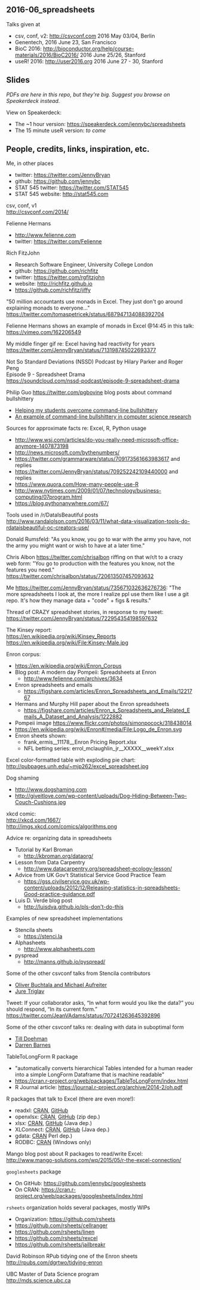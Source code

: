 ## 2016-06_spreadsheets

Talks given at

  * csv, conf, v2: <http://csvconf.com>
    2016 May 03/04, Berlin
  * Genentech, 2016 June 23, San Francisco
  * BioC 2016: <http://bioconductor.org/help/course-materials/2016/BioC2016/>
    2016 June 25/26, Stanford
  * useR! 2016: <http://user2016.org> 2016 June 27 - 30, Stanford

## Slides

*PDFs are here in this repo, but they're big. Suggest you browse on Speakerdeck instead.*

View on Speakerdeck:

  * The ~1 hour version: <https://speakerdeck.com/jennybc/spreadsheets>
  * The 15 minute useR version: *to come*

## People, credits, links, inspiration, etc.

Me, in other places

  * twitter: <https://twitter.com/JennyBryan>
  * github: <https://github.com/jennybc>
  * STAT 545 twitter: <https://twitter.com/STAT545>
  * STAT 545 website: <http://stat545.com>

csv, conf, v1  
<http://csvconf.com/2014/>

Felienne Hermans  

  * <http://www.felienne.com>
  * twitter: <https://twitter.com/Felienne>

Rich FitzJohn  

  * Research Software Engineer, University College London
  * github: <https://github.com/richfitz>
  * twitter: <https://twitter.com/rgfitzjohn>
  * website: <http://richfitz.github.io>
  * <https://github.com/richfitz/jiffy>

"50 million accountants use monads in Excel. They just don't go around explaining monads to everyone..."  
https://twitter.com/tomaspetricek/status/687947134088392704

Felienne Hermans shows an example of monads in Excel @14:45 in this talk: <https://vimeo.com/162206549>

My middle finger gif re: Excel having had reactivity for years  
https://twitter.com/JennyBryan/status/713198745022693377

Not So Standard Deviations (NSSD) Podcast by Hilary Parker and Roger Peng  
Episode 9 - Spreadsheet Drama  
<https://soundcloud.com/nssd-podcast/episode-9-spreadsheet-drama>

Philip Guo <https://twitter.com/pgbovine> blog posts about command bullshittery

  * [Helping my students overcome command-line bullshittery](http://pgbovine.net/command-line-bullshittery.htm)
  * [An example of command-line bullshittery in computer science research](http://pgbovine.net/cmdline-bs-example.htm)
  
Sources for approximate facts re: Excel, R, Python usage

  * <http://www.wsj.com/articles/do-you-really-need-microsoft-office-anymore-1407873198>
  * <http://news.microsoft.com/bythenumbers/>
  * <https://twitter.com/grammarware/status/709173561663983617> and replies
  * <https://twitter.com/JennyBryan/status/709252242109440000> and replies
  * <https://www.quora.com/How-many-people-use-R>
  * <http://www.nytimes.com/2009/01/07/technology/business-computing/07program.html>
  * <https://blog.pythonanywhere.com/67/>
  
Tools used in /r/DataIsBeautiful posts  
<http://www.randalolson.com/2016/03/11/what-data-visualization-tools-do-rdataisbeautiful-oc-creators-use/>
  
Donald Rumsfeld: "As you know, you go to war with the army you have, not the army you might want or wish to have at a later time."

Chris Albon <https://twitter.com/chrisalbon> riffing on that w/r/t to a crazy web form: "You go to production with the features you know, not the features you need."  
<https://twitter.com/chrisalbon/status/720613507457093632> 

Me <https://twitter.com/JennyBryan/status/735671032636276736>: "The more spreadsheets I look at, the more I realize ppl use them like I use a git repo. It's how they manage data + "code" + figs & results."

Thread of CRAZY spreadsheet stories, in response to my tweet:  
<https://twitter.com/JennyBryan/status/722954354198597632>

The Kinsey report:  
<https://en.wikipedia.org/wiki/Kinsey_Reports>  
<https://en.wikipedia.org/wiki/File:Kinsey-Male.jpg>

Enron corpus:  

  * <https://en.wikipedia.org/wiki/Enron_Corpus>
  * Blog post: A modern day Pompeii: Spreadsheets at Enron
    - <http://www.felienne.com/archives/3634>
  * Enron spreadsheets and emails
    - https://figshare.com/articles/Enron_Spreadsheets_and_Emails/1221767
  * Hermans and Murphy Hill paper about the Enron spreadsheets
    - <https://figshare.com/articles/Enron_s_Spreadsheets_and_Related_Emails_A_Dataset_and_Analysis/1222882>
  * Pompeii image <https://www.flickr.com/photos/simonpocock/318438014>
  * <https://en.wikipedia.org/wiki/Enron#/media/File:Logo_de_Enron.svg>
  * Enron sheets shown:
    - frank_ermis__11178__Enron Pricing Report.xlsx
    - NFL betting series: errol_mclaughlin_jr__XXXXX__weekY.xlsx

Excel color-formatted table with exploding pie chart:  
<http://pubpages.unh.edu/~mjp262/excel_spreadsheet.jpg>

Dog shaming

  * <http://www.dogshaming.com>
  * <http://giveitlove.com/wp-content/uploads/Dog-Hiding-Between-Two-Couch-Cushions.jpg>

xkcd comic:  
<http://xkcd.com/1667/>  
<http://imgs.xkcd.com/comics/algorithms.png>

Advice re: organizing data in spreadsheets

  * Tutorial by Karl Broman
    - <http://kbroman.org/dataorg/>
  * Lesson from Data Carpentry
    - <http://www.datacarpentry.org/spreadsheet-ecology-lesson/>
  * Advice from UK Gov’t Statistical Service Good Practice Team
    - <https://gss.civilservice.gov.uk/wp-content/uploads/2012/12/Releasing-statistics-in-spreadsheets-Good-practice-guidance.pdf>
  * Luis D. Verde blog post
    - <http://luisdva.github.io/pls-don't-do-this>

Examples of new spreadsheet implementations

  * Stencila sheets
    - <https://stenci.la>
  * Alphasheets
    - <http://www.alphasheets.com>
  * pyspread
    - <http://manns.github.io/pyspread/>
    
Some of the other csvconf talks from Stencila contributors

  * [Oliver Buchtala and Michael Aufreiter](http://csvconf.com/#buchtalaaufreiter)
  * [Jure Triglav](http://csvconf.com/#jtriglav)
    
Tweet: If your collaborator asks, “In what form would you like the data?” you should respond, “In its current form.”  
<https://twitter.com/JeanVAdams/status/707241263645392896>

Some of the other csvconf talks re: dealing with data in suboptimal form

  * [Till Doehman](http://csvconf.com/#tdoehman)
  * [Darren Barnes](http://csvconf.com/#dbarnes)

TableToLongForm R package

  * "automatically converts hierarchical Tables intended for a human reader into a simple LongForm Dataframe that is machine readable"
  * <https://cran.r-project.org/web/packages/TableToLongForm/index.html>
  * R Journal article: <https://journal.r-project.org/archive/2014-2/oh.pdf>

R packages that talk to Excel (there are even more!):

  * readxl: [CRAN](https://cran.r-project.org/web/packages/readxl/index.html), [GitHub](https://github.com/hadley/readxl)
  * openxlsx: [CRAN](https://cran.r-project.org/web/packages/openxlsx/index.html), [GitHub](https://github.com/awalker89/openxlsx) (zip dep.)
  * xlsx: [CRAN](https://cran.r-project.org/web/packages/xlsx/index.html), [GitHub](https://github.com/dragua/xlsx) (Java dep.)
  * XLConnect: [CRAN](https://cran.r-project.org/web/packages/XLConnect/index.html), [GitHub](https://github.com/miraisolutions/xlconnect) (Java dep.)
  * gdata: [CRAN](https://cran.r-project.org/web/packages/gdata/index.html) Perl dep.)
  * RODBC: [CRAN](https://cran.r-project.org/web/packages/RODBC/index.html) (Windows only)
  
Mango blog post about R packages to read/write Excel:  
<http://www.mango-solutions.com/wp/2015/05/r-the-excel-connection/>

`googlesheets` package

  * On GitHub: <https://github.com/jennybc/googlesheets>
  * On CRAN: <https://cran.r-project.org/web/packages/googlesheets/index.html>

`rsheets` organization holds several packages, mostly WIPs

  * Organization: <https://github.com/rsheets>
  * <https://github.com/rsheets/cellranger>
  * <https://github.com/rsheets/linen>
  * <https://github.com/rsheets/rexcel>
  * <https://github.com/rsheets/jailbreakr>
  
David Robinson RPub tidying one of the Enron sheets  
<http://rpubs.com/dgrtwo/tidying-enron>

UBC Master of Data Science program  
<http://mds.science.ubc.ca>
